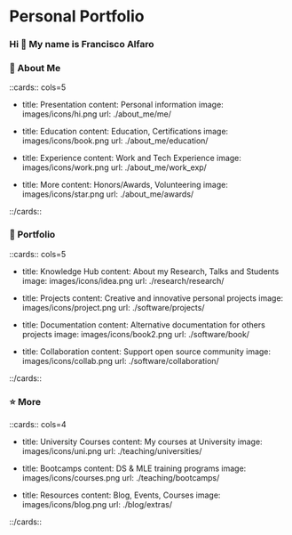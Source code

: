 # Personal Portfolio

### Hi 👋 My name is Francisco Alfaro

### 👑 About Me

::cards:: cols=5

- title: Presentation
  content: Personal information
  image: images/icons/hi.png
  url: ./about_me/me/

- title: Education
  content: Education, Certifications
  image: images/icons/book.png
  url: ./about_me/education/

- title: Experience
  content: Work and Tech Experience
  image: images/icons/work.png
  url: ./about_me/work_exp/


- title: More
  content: Honors/Awards, Volunteering
  image: images/icons/star.png
  url: ./about_me/awards/


::/cards::

### 🚀️ Portfolio

::cards:: cols=5

- title: Knowledge Hub
  content: About my Research, Talks and Students
  image: images/icons/idea.png
  url: ./research/research/

- title: Projects
  content: Creative and innovative personal projects
  image: images/icons/project.png
  url: ./software/projects/

- title: Documentation
  content: Alternative documentation for others projects
  image: images/icons/book2.png
  url: ./software/book/


- title: Collaboration
  content: Support open source community 
  image: images/icons/collab.png
  url: ./software/collaboration/


::/cards::

### ⭐ More

::cards:: cols=4

- title: University Courses
  content: My courses at University
  image: images/icons/uni.png
  url: ./teaching/universities/

- title: Bootcamps
  content:  DS & MLE training programs
  image: images/icons/courses.png
  url: ./teaching/bootcamps/

- title: Resources
  content: Blog, Events, Courses
  image: images/icons/blog.png
  url: ./blog/extras/



::/cards::